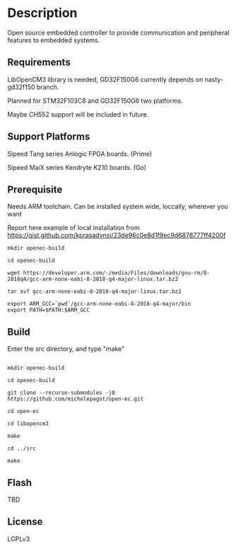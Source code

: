 Description
======

Open source embedded controller to provide communication and peripheral features to embedded systems.

Requirements
--------------

LibOpenCM3 library is needed, GD32F150G6 currently depends on nasty-gd32f150 branch.

Planned for STM32F103C8 and GD32F150G6 two platforms.

Maybe CH552 support will be included in future.

Support Platforms
--------------

Sipeed Tang series Anlogic FPGA boards. (Prime)

Sipeed MaiX series Kendryte K210 boards. (Go)

Prerequisite
--------------
Needs ARM toolchain. Can be installed system wide, loccally, wherever you want

Report here example of local installation from https://gist.github.com/kprasadvnsi/23de96c0e8d1f9ec9d6878777ff4200f
```
mkdir openec-build

cd openec-build

wget https://developer.arm.com/-/media/Files/downloads/gnu-rm/8-2018q4/gcc-arm-none-eabi-8-2018-q4-major-linux.tar.bz2

tar xvf gcc-arm-none-eabi-8-2018-q4-major-linux.tar.bz2

export ARM_GCC=`pwd`/gcc-arm-none-eabi-8-2018-q4-major/bin
export PATH=$PATH:$ARM_GCC
```


Build
--------------

Enter the src directory, and type "make"

```

mkdir openec-build

cd openec-build

git clone --recurse-submodules -j8  https://github.com/michelepagot/open-ec.git

cd open-ec

cd libopencm3

make

cd ../src

make
```


Flash
--------------

TBD

License
--------------

LGPLv3

